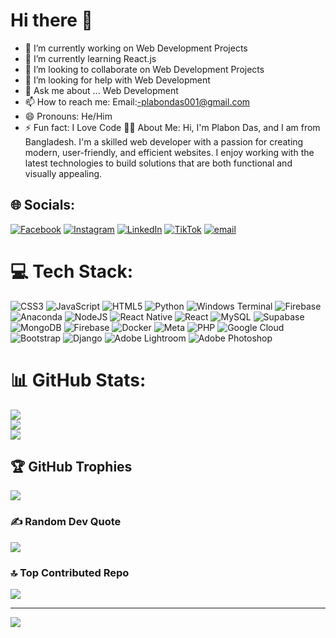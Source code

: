 # Hi there 👋
 
- 🔭 I’m currently working on Web Development Projects
- 🌱 I’m currently learning React.js
- 👯 I’m looking to collaborate on Web Development Projects
- 🤔 I’m looking for help with Web Development
- 💬 Ask me about ... Web Development
- 📫 How to reach me: Email:-plabondas001@gmail.com
- 😄 Pronouns: He/Him
- ⚡ Fun fact: I Love Code
👨‍💻 About Me:
Hi, I'm Plabon Das, and I am from Bangladesh. I'm a skilled web developer with a passion for creating modern, user-friendly, and efficient websites. I enjoy working with the latest technologies to build solutions that are both functional and visually appealing.
## 🌐 Socials:
[![Facebook](https://img.shields.io/badge/Facebook-%231877F2.svg?logo=Facebook&logoColor=white)](https://facebook.com/prince.plabon.7549) [![Instagram](https://img.shields.io/badge/Instagram-%23E4405F.svg?logo=Instagram&logoColor=white)](https://instagram.com/plabon8016) [![LinkedIn](https://img.shields.io/badge/LinkedIn-%230077B5.svg?logo=linkedin&logoColor=white)](https://linkedin.com/in/plabon-das-aab7b6378) [![TikTok](https://img.shields.io/badge/TikTok-%23000000.svg?logo=TikTok&logoColor=white)](https://tiktok.com/@@plabon305) [![email](https://img.shields.io/badge/Email-D14836?logo=gmail&logoColor=white)](mailto:plabondas001@gmail.com) 

# 💻 Tech Stack:
![CSS3](https://img.shields.io/badge/css3-%231572B6.svg?style=for-the-badge&logo=css3&logoColor=white) ![JavaScript](https://img.shields.io/badge/javascript-%23323330.svg?style=for-the-badge&logo=javascript&logoColor=%23F7DF1E) ![HTML5](https://img.shields.io/badge/html5-%23E34F26.svg?style=for-the-badge&logo=html5&logoColor=white) ![Python](https://img.shields.io/badge/python-3670A0?style=for-the-badge&logo=python&logoColor=ffdd54) ![Windows Terminal](https://img.shields.io/badge/Windows%20Terminal-%234D4D4D.svg?style=for-the-badge&logo=windows-terminal&logoColor=white) ![Firebase](https://img.shields.io/badge/firebase-%23039BE5.svg?style=for-the-badge&logo=firebase) ![Anaconda](https://img.shields.io/badge/Anaconda-%2344A833.svg?style=for-the-badge&logo=anaconda&logoColor=white) ![NodeJS](https://img.shields.io/badge/node.js-6DA55F?style=for-the-badge&logo=node.js&logoColor=white) ![React Native](https://img.shields.io/badge/react_native-%2320232a.svg?style=for-the-badge&logo=react&logoColor=%2361DAFB) ![React](https://img.shields.io/badge/react-%2320232a.svg?style=for-the-badge&logo=react&logoColor=%2361DAFB) ![MySQL](https://img.shields.io/badge/mysql-4479A1.svg?style=for-the-badge&logo=mysql&logoColor=white) ![Supabase](https://img.shields.io/badge/Supabase-3ECF8E?style=for-the-badge&logo=supabase&logoColor=white) ![MongoDB](https://img.shields.io/badge/MongoDB-%234ea94b.svg?style=for-the-badge&logo=mongodb&logoColor=white) ![Firebase](https://img.shields.io/badge/firebase-a08021?style=for-the-badge&logo=firebase&logoColor=ffcd34) ![Docker](https://img.shields.io/badge/docker-%230db7ed.svg?style=for-the-badge&logo=docker&logoColor=white) ![Meta](https://img.shields.io/badge/Meta-%230467DF.svg?style=for-the-badge&logo=Meta&logoColor=white) ![PHP](https://img.shields.io/badge/php-%23777BB4.svg?style=for-the-badge&logo=php&logoColor=white) ![Google Cloud](https://img.shields.io/badge/GoogleCloud-%234285F4.svg?style=for-the-badge&logo=google-cloud&logoColor=white) ![Bootstrap](https://img.shields.io/badge/bootstrap-%238511FA.svg?style=for-the-badge&logo=bootstrap&logoColor=white) ![Django](https://img.shields.io/badge/django-%23092E20.svg?style=for-the-badge&logo=django&logoColor=white) ![Adobe Lightroom](https://img.shields.io/badge/Adobe%20Lightroom-31A8FF.svg?style=for-the-badge&logo=Adobe%20Lightroom&logoColor=white) ![Adobe Photoshop](https://img.shields.io/badge/adobe%20photoshop-%2331A8FF.svg?style=for-the-badge&logo=adobe%20photoshop&logoColor=white)
# 📊 GitHub Stats:
![](https://github-readme-stats.vercel.app/api?username=plabondas001&theme=blue-green&hide_border=false&include_all_commits=false&count_private=false)<br/>
![](https://nirzak-streak-stats.vercel.app/?user=plabondas001&theme=blue-green&hide_border=false)<br/>
![](https://github-readme-stats.vercel.app/api/top-langs/?username=plabondas001&theme=blue-green&hide_border=false&include_all_commits=false&count_private=false&layout=compact)

## 🏆 GitHub Trophies
![](https://github-profile-trophy.vercel.app/?username=plabondas001&theme=monokai&no-frame=false&no-bg=true&margin-w=4)

### ✍️ Random Dev Quote
![](https://quotes-github-readme.vercel.app/api?type=horizontal&theme=radical)

### 🔝 Top Contributed Repo
![](https://github-contributor-stats.vercel.app/api?username=plabondas001&limit=5&theme=blue-green&combine_all_yearly_contributions=true)

---
[![](https://visitcount.itsvg.in/api?id=plabondas001&icon=0&color=0)](https://visitcount.itsvg.in)

<!-- Proudly created with GPRM ( https://gprm.itsvg.in ) -->
